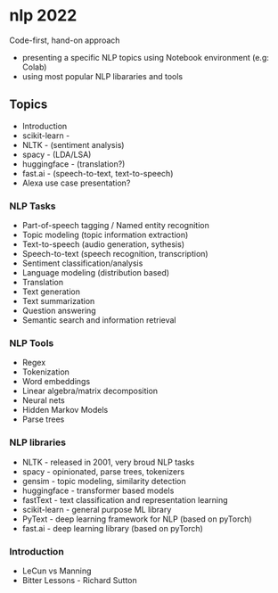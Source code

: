 # nlp 2022

Code-first, hand-on approach 
 - presenting a specific NLP topics using Notebook environment (e.g: Colab)
 - using most popular NLP libararies and tools

## Topics

- Introduction
- scikit-learn - 
- NLTK - (sentiment analysis)
- spacy - (LDA/LSA)
- huggingface - (translation?)
- fast.ai - (speech-to-text, text-to-speech)
- Alexa use case presentation?


### NLP Tasks

- Part-of-speech tagging / Named entity recognition
- Topic modeling (topic information extraction)
- Text-to-speech (audio generation, sythesis)
- Speech-to-text (speech recognition, transcription)
- Sentiment classification/analysis
- Language modeling (distribution based)
- Translation
- Text generation
- Text summarization
- Question answering
- Semantic search and information retrieval

### NLP Tools

- Regex
- Tokenization
- Word embeddings
- Linear algebra/matrix decomposition
- Neural nets
- Hidden Markov Models
- Parse trees

### NLP libraries

- NLTK - released in 2001, very broud NLP tasks
- spacy - opinionated, parse trees, tokenizers
- gensim - topic modeling, similarity detection
- huggingface - transformer based models
- fastText - text classification and representation learning
- scikit-learn - general purpose ML library
- PyText - deep learning framework for NLP (based on pyTorch)
- fast.ai - deep learning library (based on pyTorch)

### Introduction

- LeCun vs Manning
- Bitter Lessons - Richard Sutton

